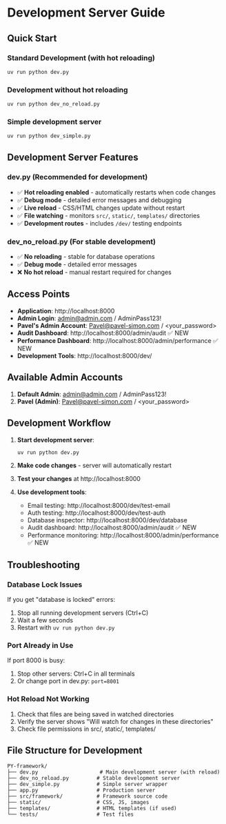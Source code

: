 # Development Server Guide

## Quick Start

### Standard Development (with hot reloading)
```bash
uv run python dev.py
```

### Development without hot reloading
```bash
uv run python dev_no_reload.py
```

### Simple development server
```bash
uv run python dev_simple.py
```

## Development Server Features

### dev.py (Recommended for development)
- ✅ **Hot reloading enabled** - automatically restarts when code changes
- ✅ **Debug mode** - detailed error messages and debugging
- ✅ **Live reload** - CSS/HTML changes update without restart
- ✅ **File watching** - monitors `src/`, `static/`, `templates/` directories
- ✅ **Development routes** - includes `/dev/` testing endpoints

### dev_no_reload.py (For stable development)
- ✅ **No reloading** - stable for database operations
- ✅ **Debug mode** - detailed error messages
- ❌ **No hot reload** - manual restart required for changes

## Access Points

- **Application**: http://localhost:8000
- **Admin Login**: admin@admin.com / AdminPass123!
- **Pavel's Admin Account**: Pavel@pavel-simon.com / <your_password>
- **Audit Dashboard**: http://localhost:8000/admin/audit ✅ NEW
- **Performance Dashboard**: http://localhost:8000/admin/performance ✅ NEW
- **Development Tools**: http://localhost:8000/dev/

## Available Admin Accounts

1. **Default Admin**: admin@admin.com / AdminPass123!
2. **Pavel (Admin)**: Pavel@pavel-simon.com / <your_password>

## Development Workflow

1. **Start development server**:
   ```bash
   uv run python dev.py
   ```

2. **Make code changes** - server will automatically restart

3. **Test your changes** at http://localhost:8000

4. **Use development tools**:
   - Email testing: http://localhost:8000/dev/test-email
   - Auth testing: http://localhost:8000/dev/test-auth
   - Database inspector: http://localhost:8000/dev/database
   - Audit dashboard: http://localhost:8000/admin/audit ✅ NEW
   - Performance monitoring: http://localhost:8000/admin/performance ✅ NEW

## Troubleshooting

### Database Lock Issues
If you get "database is locked" errors:
1. Stop all running development servers (Ctrl+C)
2. Wait a few seconds
3. Restart with `uv run python dev.py`

### Port Already in Use
If port 8000 is busy:
1. Stop other servers: Ctrl+C in all terminals
2. Or change port in dev.py: `port=8001`

### Hot Reload Not Working
1. Check that files are being saved in watched directories
2. Verify the server shows "Will watch for changes in these directories"
3. Check file permissions in src/, static/, templates/

## File Structure for Development

```
PY-framework/
├── dev.py                    # Main development server (with reload)
├── dev_no_reload.py         # Stable development server
├── dev_simple.py            # Simple server wrapper
├── app.py                   # Production server
├── src/framework/           # Framework source code
├── static/                  # CSS, JS, images
├── templates/               # HTML templates (if used)
└── tests/                   # Test files
```